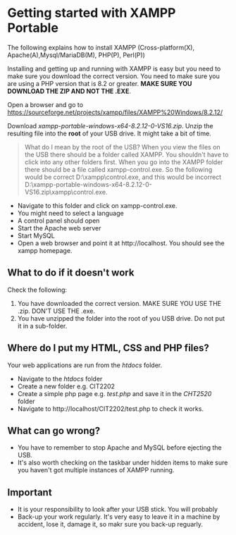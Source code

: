 # Getting started with XAMPP Portable

The following explains how to install XAMPP (Cross-platform(X), Apache(A),Mysql/MariaDB(M), PHP\(P\), Perl\(P\))

Installing and getting up and running with XAMPP is easy but you need to make sure you download the correct version. You need to make sure you are using a PHP version that is 8.2 or greater. **MAKE SURE YOU DOWNLOAD THE ZIP AND NOT THE .EXE**.

Open a browser and go to https://sourceforge.net/projects/xampp/files/XAMPP%20Windows/8.2.12/

Download *xampp-portable-windows-x64-8.2.12-0-VS16.zip*. Unzip the resulting file into the **root** of your USB drive. It might take a bit of time.

> What do I mean by the root of the USB? When you view the files on the USB there should be a folder called XAMPP. You shouldn't have to click into any other folders first. When you go into the XAMPP folder there should be a file called xampp-control.exe. So the following would be correct D:\xampp\control.exe, and this would be incorrect D:\xampp-portable-windows-x64-8.2.12-0-VS16.zip\xampp\control.exe.

* Navigate to this folder and click on xampp-control.exe.
* You might need to select a language
* A control panel should open
* Start the Apache web server
* Start MySQL
* Open a web browser and point it at http://localhost. You should see the xampp homepage.

## What to do if it doesn't work
Check the following:
1. You have downloaded the correct version. MAKE SURE YOU USE THE .zip. DON'T USE THE .exe.
2. You have unzipped the folder into the root of you USB drive. Do not put it in a sub-folder.

## Where do I put my HTML, CSS and PHP files?
Your web applications are run from the *htdocs* folder.
* Navigate to the *htdocs* folder
* Create a new folder e.g. CIT2202
* Create a simple php page e.g. *test.php* and save it in the *CHT2520* folder
* Navigate to http://localhost/CIT2202/test.php to check it works.

## What can go wrong?
* You have to remember to stop Apache and MySQL before ejecting the USB.
* It's also worth checking on the taskbar under hidden items to make sure you haven't got multiple instances of XAMPP running.

## Important
* It is your responsibility to look after your USB stick. You will probably 
* Back-up your work regularly. It's very easy to leave it in a machine by accident, lose it, damage it, so makr sure you back-up reguarly. 
